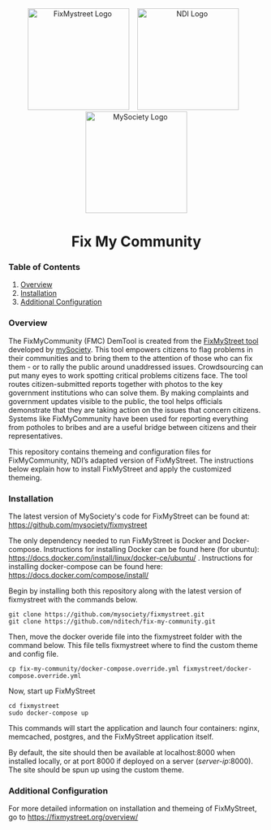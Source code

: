 <div align="center">
    <div>
      <a href="https://fixmystreet.org/"><img src="https://www.mysociety.org/files/2014/11/fixmystreet-logo.jpg" alt ="FixMystreet Logo" width="200"></a>
        &nbsp;&nbsp;
      <a href="https://www.ndi.org/"><img src="https://www.ndi.org/sites/all/themes/ndi/images/NDI_logo_svg.svg" alt="NDI Logo" width="200"></a>
        &nbsp;&nbsp;
      <a href="https://www.mysociety.org/"><img src="https://www.mysociety.org/files/2014/11/mysociety-logo.jpg" alt ="MySociety Logo" width="200"></a>
    </div>
</div>

<h1 align="center">
  Fix My Community
</h1>

  ### Table of Contents
  1. [Overview](#overview)
  1. [Installation](#installation)
  1. [Additional Configuration](#additional-configuration)

### Overview

The FixMyCommunity (FMC) DemTool is created from the [FixMyStreet tool](https://fixmystreet.org/) developed by [mySociety](https://www.mysociety.org/). This tool empowers citizens to flag problems in their communities and to bring them to the attention of those who can fix them - or to rally the public around unaddressed issues. Crowdsourcing can put many eyes to work spotting critical problems citizens face. The tool routes citizen-submitted reports together with photos to the key government institutions who can solve them. By making complaints and government updates visible to the public, the tool helps officials demonstrate that they are taking action on the issues that concern citizens. Systems like FixMyCommunity have been used for reporting everything from potholes to bribes and are a useful bridge between citizens and their representatives.

This repository contains themeing and configuration files for FixMyCommunity, NDI’s adapted version of FixMyStreet. The instructions below explain how to install FixMyStreet and apply the customized themeing.

### Installation

The latest version of MySociety's code for FixMyStreet can be found at: https://github.com/mysociety/fixmystreet

The only dependency needed to run FixMyStreet is Docker and Docker-compose. Instructions for installing Docker can be found here (for ubuntu): https://docs.docker.com/install/linux/docker-ce/ubuntu/ . Instructions for installing docker-compose can be found here: https://docs.docker.com/compose/install/


Begin by installing both this repository along with the latest version of fixmystreet with the commands below. 
```
git clone https://github.com/mysociety/fixmystreet.git
git clone https://github.com/nditech/fix-my-community.git
```

Then, move the docker overide file into the fixmystreet folder with the command below. This file tells fixmystreet where to find the custom theme and config file.
```
cp fix-my-community/docker-compose.override.yml fixmystreet/docker-compose.override.yml
```

Now, start up FixMyStreet 
```
cd fixmystreet
sudo docker-compose up
```

This commands will start the application and launch four containers: nginx, memcached, postgres, and the FixMyStreet application itself.

By default, the site should then be available at localhost:8000 when installed locally, or at port 8000 if deployed on a server (*server-ip*:8000). The site should be spun up using the custom theme.

### Additional Configuration

For more detailed information on installation and themeing of FixMyStreet, go to https://fixmystreet.org/overview/

